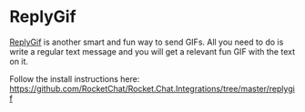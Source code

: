 # ReplyGif
[ReplyGif](http://www.replygif.net) is another smart and fun way to send GIFs. All you need to do is write a regular text message and you will get a relevant fun GIF with the text on it.

Follow the install instructions here:
https://github.com/RocketChat/Rocket.Chat.Integrations/tree/master/replygif
